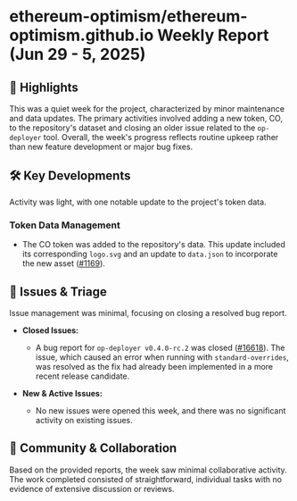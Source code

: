 # ethereum-optimism/ethereum-optimism.github.io Weekly Report (Jun 29 - 5, 2025)

## 🚀 Highlights
This was a quiet week for the project, characterized by minor maintenance and data updates. The primary activities involved adding a new token, CO, to the repository's dataset and closing an older issue related to the `op-deployer` tool. Overall, the week's progress reflects routine upkeep rather than new feature development or major bug fixes.

## 🛠️ Key Developments
Activity was light, with one notable update to the project's token data.

### Token Data Management
- The CO token was added to the repository's data. This update included its corresponding `logo.svg` and an update to `data.json` to incorporate the new asset ([#1169](https://github.com/ethereum-optimism/ethereum-optimism.github.io/pull/1169)).

## 🐛 Issues & Triage
Issue management was minimal, focusing on closing a resolved bug report.

- **Closed Issues:**
  - A bug report for `op-deployer v0.4.0-rc.2` was closed ([#16618](https://github.com/ethereum-optimism/ethereum-optimism.github.io/issues/16618)). The issue, which caused an error when running with `standard-overrides`, was resolved as the fix had already been implemented in a more recent release candidate.

- **New & Active Issues:**
  - No new issues were opened this week, and there was no significant activity on existing issues.

## 💬 Community & Collaboration
Based on the provided reports, the week saw minimal collaborative activity. The work completed consisted of straightforward, individual tasks with no evidence of extensive discussion or reviews.